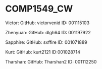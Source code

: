 # COMP1549_CW
Victor:     GitHub: victorvenid
            ID:     001115103

Zhenyuan:       GitHub: dlgh64 
            ID:     001197922

Sapphire:   GitHub: sxffire
            ID:     001071889

Kurt:       GitHub: kurt2121
            ID:001028714

Tharshan:   GitHub: Tharshan2
            ID:     001112250
